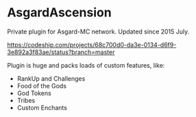 # AsgardAscension
Private plugin for Asgard-MC network. Updated since 2015 July.

https://codeship.com/projects/68c700d0-da3e-0134-d6f9-3e892a3f83ae/status?branch=master

Plugin is huge and packs loads of custom features, like:

* RankUp and Challenges
* Food of the Gods
* God Tokens
* Tribes
* Custom Enchants
